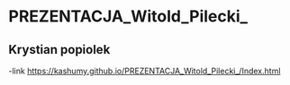 # PREZENTACJA_Witold_Pilecki_
## Krystian popiolek 
-link
https://kashumy.github.io/PREZENTACJA_Witold_Pilecki_/Index.html
